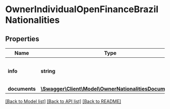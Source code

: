 # OwnerIndividualOpenFinanceBrazilNationalities

## Properties
Name | Type | Description | Notes
------------ | ------------- | ------------- | -------------
**info** | **string** | The nationality of the individual. | 
**documents** | [**\Swagger\Client\Model\OwnerNationalitiesDocuments[]**](OwnerNationalitiesDocuments.md) |  | 

[[Back to Model list]](../../README.md#documentation-for-models) [[Back to API list]](../../README.md#documentation-for-api-endpoints) [[Back to README]](../../README.md)

